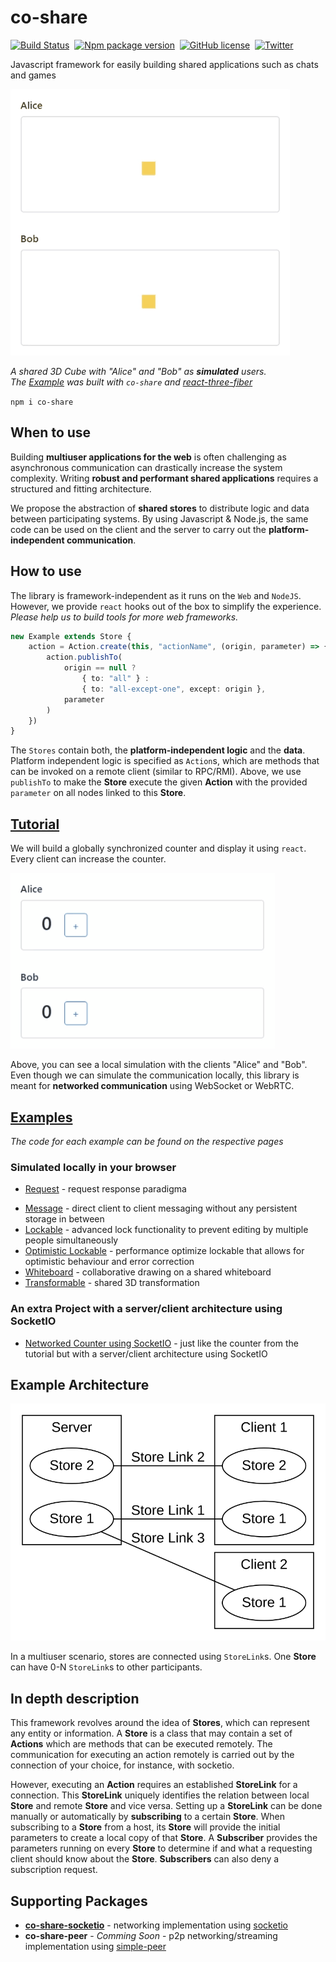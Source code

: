 # co-share

[![Build Status](https://img.shields.io/github/workflow/status/cocoss-org/co-share/Depolyment)](https://github.com/cocoss-org/co-share/actions)&nbsp;
[![Npm package version](https://badgen.net/npm/v/co-share)](https://npmjs.com/package/co-share)&nbsp;
[![GitHub license](https://img.shields.io/github/license/cocoss-org/co-share.svg)](https://github.com/cocoss-org/co-share/blob/master/LICENSE)&nbsp;
[![Twitter](https://badgen.net/badge/icon/twitter?icon=twitter&label)](https://twitter.com/BelaBohlender)

Javascript framework for easily building shared applications such as chats and games

![Transformable Example](transformable-example.gif)

*A shared 3D Cube with "Alice" and "Bob" as **simulated** users.  
The [Example](https://cocoss-org.github.io/co-share/transformable/) was built with `co-share` and [react-three-fiber](https://github.com/pmndrs/react-three-fiber)*

`npm i co-share`

## **When to use**

Building **multiuser applications for the web** is often challenging as asynchronous communication can drastically increase the system complexity.
Writing **robust and performant shared applications** requires a structured and fitting architecture.

We propose the abstraction of **shared stores** to distribute logic and data between participating systems.
By using Javascript & Node.js, the same code can be used on the client and the server to carry out the **platform-independent communication**.

## **How to use**

The library is framework-independent as it runs on the `Web` and `NodeJS`. However, we provide `react` hooks out of the box to simplify the experience. _Please help us to build tools for more web frameworks._

```typescript
new Example extends Store {
    action = Action.create(this, "actionName", (origin, parameter) => {
        action.publishTo(
            origin == null ?
                { to: "all" } :
                { to: "all-except-one", except: origin },
            parameter
        )
    })
}
```

The `Stores` contain both, the **platform-independent logic** and the **data**. Platform independent logic is specified as `Action`s, which are methods that can be invoked on a remote client (similar to RPC/RMI). Above, we use `publishTo` to make the **Store** execute the given **Action** with the provided `parameter` on all nodes linked to this **Store**.

## [**Tutorial**](https://cocoss-org.github.io/co-share/counter)


We will build a globally synchronized counter and display it using `react`. Every client can increase the counter.

![Counter Example](counter-example.gif)

Above, you can see a local simulation with the clients "Alice" and "Bob". Even though we can simulate the communication locally, this library is meant for **networked communication** using WebSocket or WebRTC.

## [**Examples**](https://cocoss-org.github.io/co-share)

_The code for each example can be found on the respective pages_

### Simulated locally in your browser

-   [Request](https://cocoss-org.github.io/co-share/request) - request response paradigma
<!-- * [Group Chat](https://cocoss-org.github.io/co-share/group-chat) - a whatsapp like chat implementation -->
-   [Message](https://cocoss-org.github.io/co-share/message) - direct client to client messaging without any persistent storage in between
-   [Lockable](https://cocoss-org.github.io/co-share/lockable) - advanced lock functionality to prevent editing by multiple people simultaneously
-   [Optimistic Lockable](https://cocoss-org.github.io/co-share/optimistic-lockable) - performance optimize lockable that allows for optimistic behaviour and error correction
-   [Whiteboard](https://cocoss-org.github.io/co-share/whiteboard) - collaborative drawing on a shared whiteboard
-   [Transformable](https://cocoss-org.github.io/co-share/transformable) - shared 3D transformation

### An extra Project with a server/client architecture using SocketIO

-   [Networked Counter using SocketIO](https://github.com/cocoss-org/co-share-socketio-counter-example) - just like the counter from the tutorial but with a server/client architecture using SocketIO

## Example Architecture

![Sample Architecture Graph](graph.svg)

In a multiuser scenario, stores are connected using `StoreLink`s. One **Store** can have 0-N `StoreLink`s to other participants.

## **In depth description**

This framework revolves around the idea of **Stores**, which can represent any entity or information. A **Store** is a class that may contain a set of **Actions** which are methods that can be executed remotely. The communication for executing an action remotely is carried out by the connection of your choice, for instance, with socketio.

However, executing an **Action** requires an established **StoreLink** for a connection. This **StoreLink** uniquely identifies the relation between local **Store** and remote **Store** and vice versa.
Setting up a **StoreLink** can be done manually or automatically by **subscribing** to a certain **Store**. When subscribing to a **Store** from a host, its **Store** will provide the initial parameters to create a local copy of that **Store**. A **Subscriber** provides the parameters running on every **Store** to determine if and what a requesting client should know about the **Store**. **Subscribers** can also deny a subscription request.

## Supporting Packages

-   [**co-share-socketio**](https://github.com/cocoss-org/co-share-socketio) - networking implementation using [socketio](https://github.com/socketio/socket.io)
-   **co-share-peer** - _Comming Soon_ - p2p networking/streaming implementation using [simple-peer](https://github.com/feross/simple-peer)
<!---   **co-share-geckosio** - _Idea_ - networking implementation using [geckosio](https://github.com/geckosio/geckos.io)-->
